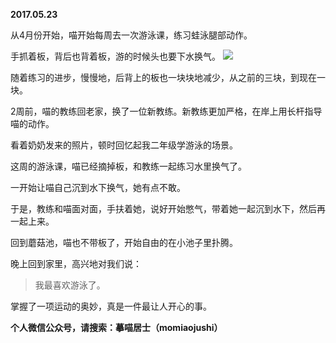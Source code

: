 
          
**2017.05.23**

从4月份开始，喵开始每周去一次游泳课，练习蛙泳腿部动作。

手抓着板，背后也背着板，游的时候头也要下水换气。
![](http://wx3.sinaimg.cn/large/627d9660ly1ffuv0imufaj20u01hc7cn.jpg)


随着练习的进步，慢慢地，后背上的板也一块块地减少，从之前的三块，到现在一块。

2周前，喵的教练回老家，换了一位新教练。新教练更加严格，在岸上用长杆指导喵的动作。

看着奶奶发来的照片，顿时回忆起我二年级学游泳的场景。

这周的游泳课，喵已经摘掉板，和教练一起练习水里换气了。

一开始让喵自己沉到水下换气，她有点不敢。

于是，教练和喵面对面，手扶着她，说好开始憋气，带着她一起沉到水下，然后再一起上来。

回到蘑菇池，喵也不带板了，开始自由的在小池子里扑腾。

晚上回到家里，高兴地对我们说：
>我最喜欢游泳了。


掌握了一项运动的奥妙，真是一件最让人开心的事。


**个人微信公众号，请搜索：摹喵居士（momiaojushi）**

        